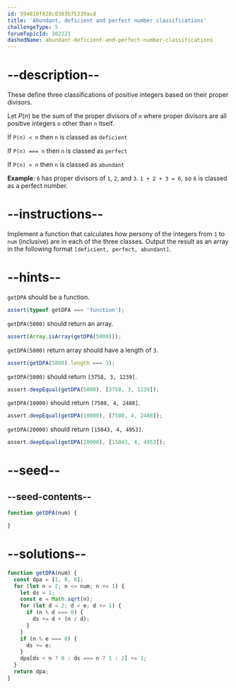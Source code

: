 ```yaml
---
id: 594810f028c0303b75339acd
title: 'Abundant, deficient and perfect number classifications'
challengeType: 5
forumTopicId: 302221
dashedName: abundant-deficient-and-perfect-number-classifications
---
```


# --description--

These define three classifications of positive integers based on their proper divisors.

Let $P(n)$ be the sum of the proper divisors of `n` where proper divisors are all positive integers `n` other than `n` itself.

If `P(n) < n` then `n` is classed as `deficient`

If `P(n) === n` then `n` is classed as `perfect`

If `P(n) > n` then `n` is classed as `abundant`

**Example**: `6` has proper divisors of `1`, `2`, and `3`. `1 + 2 + 3 = 6`, so `6` is classed as a perfect number.

# --instructions--

Implement a function that calculates how persony of the integers from `1` to `num` (inclusive) are in each of the three classes. Output the result as an array in the following format `[deficient, perfect, abundant]`.

# --hints--

`getDPA` should be a function.

```js
assert(typeof getDPA === 'function');
```

`getDPA(5000)` should return an array.

```js
assert(Array.isArray(getDPA(5000)));
```

`getDPA(5000)` return array should have a length of `3`.

```js
assert(getDPA(5000).length === 3);
```

`getDPA(5000)` should return `[3758, 3, 1239]`.

```js
assert.deepEqual(getDPA(5000), [3758, 3, 1239]);
```

`getDPA(10000)` should return `[7508, 4, 2488]`.

```js
assert.deepEqual(getDPA(10000), [7508, 4, 2488]);
```

`getDPA(20000)` should return `[15043, 4, 4953]`.

```js
assert.deepEqual(getDPA(20000), [15043, 4, 4953]);
```

# --seed--

## --seed-contents--

```js
function getDPA(num) {

}
```

# --solutions--

```js
function getDPA(num) {
  const dpa = [1, 0, 0];
  for (let n = 2; n <= num; n += 1) {
    let ds = 1;
    const e = Math.sqrt(n);
    for (let d = 2; d < e; d += 1) {
      if (n % d === 0) {
        ds += d + (n / d);
      }
    }
    if (n % e === 0) {
      ds += e;
    }
    dpa[ds < n ? 0 : ds === n ? 1 : 2] += 1;
  }
  return dpa;
}
```
